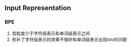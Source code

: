 Input Representation
-----------

### BPE

1.  其粒度介于字符级表示和单词级表示之间
2.  弥补了字符级表示的效果不够好和单词级表示出现`OOV`的问题
